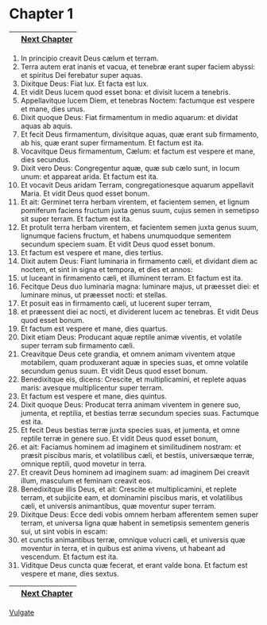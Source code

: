 # Chapter 1
| | [Next Chapter](Chapter%2002.md) |
| --- | --- |
1. In principio creavit Deus cælum et terram.
2. Terra autem erat inanis et vacua, et tenebræ erant super faciem abyssi: et spiritus Dei ferebatur super aquas.
3. Dixitque Deus: Fiat lux. Et facta est lux.
4. Et vidit Deus lucem quod esset bona: et divisit lucem a tenebris.
5. Appellavitque lucem Diem, et tenebras Noctem: factumque est vespere et mane, dies unus.
6. Dixit quoque Deus: Fiat firmamentum in medio aquarum: et dividat aquas ab aquis.
7. Et fecit Deus firmamentum, divisitque aquas, quæ erant sub firmamento, ab his, quæ erant super firmamentum. Et factum est ita.
8. Vocavitque Deus firmamentum, Cælum: et factum est vespere et mane, dies secundus.
9. Dixit vero Deus: Congregentur aquæ, quæ sub cælo sunt, in locum unum: et appareat arida. Et factum est ita.
10. Et vocavit Deus aridam Terram, congregationesque aquarum appellavit Maria. Et vidit Deus quod esset bonum.
11. Et ait: Germinet terra herbam virentem, et facientem semen, et lignum pomiferum faciens fructum juxta genus suum, cujus semen in semetipso sit super terram. Et factum est ita.
12. Et protulit terra herbam virentem, et facientem semen juxta genus suum, lignumque faciens fructum, et habens unumquodque sementem secundum speciem suam. Et vidit Deus quod esset bonum.
13. Et factum est vespere et mane, dies tertius.
14. Dixit autem Deus: Fiant luminaria in firmamento cæli, et dividant diem ac noctem, et sint in signa et tempora, et dies et annos:
15. ut luceant in firmamento cæli, et illuminent terram. Et factum est ita.
16. Fecitque Deus duo luminaria magna: luminare majus, ut præesset diei: et luminare minus, ut præesset nocti: et stellas.
17. Et posuit eas in firmamento cæli, ut lucerent super terram,
18. et præessent diei ac nocti, et dividerent lucem ac tenebras. Et vidit Deus quod esset bonum.
19. Et factum est vespere et mane, dies quartus.
20. Dixit etiam Deus: Producant aquæ reptile animæ viventis, et volatile super terram sub firmamento cæli.
21. Creavitque Deus cete grandia, et omnem animam viventem atque motabilem, quam produxerant aquæ in species suas, et omne volatile secundum genus suum. Et vidit Deus quod esset bonum.
22. Benedixitque eis, dicens: Crescite, et multiplicamini, et replete aquas maris: avesque multiplicentur super terram.
23. Et factum est vespere et mane, dies quintus.
24. Dixit quoque Deus: Producat terra animam viventem in genere suo, jumenta, et reptilia, et bestias terræ secundum species suas. Factumque est ita.
25. Et fecit Deus bestias terræ juxta species suas, et jumenta, et omne reptile terræ in genere suo.
Et vidit Deus quod esset bonum,
26. et ait: Faciamus hominem ad imaginem et similitudinem nostram: et præsit piscibus maris, et volatilibus cæli, et bestiis, universæque terræ, omnique reptili, quod movetur in terra.
27. Et creavit Deus hominem ad imaginem suam: ad imaginem Dei creavit illum, masculum et feminam creavit eos.
28. Benedixitque illis Deus, et ait: Crescite et multiplicamini, et replete terram, et subjicite eam, et dominamini piscibus maris, et volatilibus cæli, et universis animantibus, quæ moventur super terram.
29. Dixitque Deus: Ecce dedi vobis omnem herbam afferentem semen super terram, et universa ligna quæ habent in semetipsis sementem generis sui, ut sint vobis in escam:
30. et cunctis animantibus terræ, omnique volucri cæli, et universis quæ moventur in terra, et in quibus est anima vivens, ut habeant ad vescendum. Et factum est ita.
31. Viditque Deus cuncta quæ fecerat, et erant valde bona. Et factum est vespere et mane, dies sextus.

| | [Next Chapter](Chapter%2002.md) |
| --- | --- |

[Vulgate](../Vulgateindex.md)